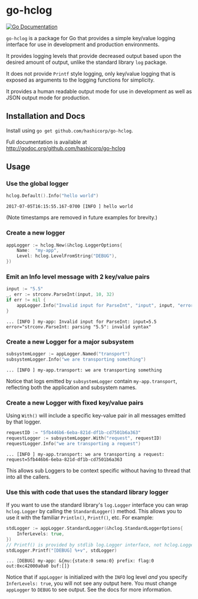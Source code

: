 # go-hclog

[![Go Documentation](http://img.shields.io/badge/go-documentation-blue.svg?style=flat-square)][godocs]

[godocs]: https://godoc.org/github.com/hashicorp/go-hclog

`go-hclog` is a package for Go that provides a simple key/value logging
interface for use in development and production environments.

It provides logging levels that provide decreased output based upon the
desired amount of output, unlike the standard library `log` package.

It does not provide `Printf` style logging, only key/value logging that is
exposed as arguments to the logging functions for simplicity.

It provides a human readable output mode for use in development as well as
JSON output mode for production.

## Installation and Docs

Install using `go get github.com/hashicorp/go-hclog`.

Full documentation is available at
http://godoc.org/github.com/hashicorp/go-hclog

## Usage

### Use the global logger

```go
hclog.Default().Info("hello world")
```

```text
2017-07-05T16:15:55.167-0700 [INFO ] hello world
```

(Note timestamps are removed in future examples for brevity.)

### Create a new logger

```go
appLogger := hclog.New(&hclog.LoggerOptions{
	Name:  "my-app",
	Level: hclog.LevelFromString("DEBUG"),
})
```

### Emit an Info level message with 2 key/value pairs

```go
input := "5.5"
_, err := strconv.ParseInt(input, 10, 32)
if err != nil {
	appLogger.Info("Invalid input for ParseInt", "input", input, "error", err)
}
```

```text
... [INFO ] my-app: Invalid input for ParseInt: input=5.5 error="strconv.ParseInt: parsing "5.5": invalid syntax"
```

### Create a new Logger for a major subsystem

```go
subsystemLogger := appLogger.Named("transport")
subsystemLogger.Info("we are transporting something")
```

```text
... [INFO ] my-app.transport: we are transporting something
```

Notice that logs emitted by `subsystemLogger` contain `my-app.transport`,
reflecting both the application and subsystem names.

### Create a new Logger with fixed key/value pairs

Using `With()` will include a specific key-value pair in all messages emitted
by that logger.

```go
requestID := "5fb446b6-6eba-821d-df1b-cd7501b6a363"
requestLogger := subsystemLogger.With("request", requestID)
requestLogger.Info("we are transporting a request")
```

```text
... [INFO ] my-app.transport: we are transporting a request: request=5fb446b6-6eba-821d-df1b-cd7501b6a363
```

This allows sub Loggers to be context specific without having to thread that
into all the callers.

### Use this with code that uses the standard library logger

If you want to use the standard library's `log.Logger` interface you can wrap
`hclog.Logger` by calling the `StandardLogger()` method. This allows you to use
it with the familiar `Println()`, `Printf()`, etc. For example:

```go
stdLogger := appLogger.StandardLogger(&hclog.StandardLoggerOptions{
	InferLevels: true,
})
// Printf() is provided by stdlib log.Logger interface, not hclog.Logger
stdLogger.Printf("[DEBUG] %+v", stdLogger)
```

```text
... [DEBUG] my-app: &{mu:{state:0 sema:0} prefix: flag:0 out:0xc42000a0a0 buf:[]}
```

Notice that if `appLogger` is initialized with the `INFO` log level _and_ you
specify `InferLevels: true`, you will not see any output here. You must change
`appLogger` to `DEBUG` to see output. See the docs for more information.
